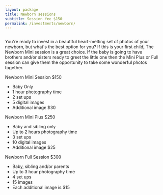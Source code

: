 ```yaml
---
layout: package
title: Newborn sessions
subtitle: Session fee $150
permalink: /investments/newborn/
---
```


<figure class="mb-10">
  <img src="/images/investments-newborn-feature.jpg" class="rounded-lg" alt="">
</figure>

<p class="has-drop-cap">
  You're ready to invest in a beautiful heart-melting set of photos of your newborn, but what's the best option for you? If this is your first child, The Newborn Mini session is a great choice. If the baby is going to have brothers and/or sisters ready to greet the little one then the Mini Plus or Full session can give them the opportunity to take some wonderful photos together.
</p>

<section class="grid grid-cols-1 lg:grid-cols-3 gap-2">
<aside>
  <div>
    <span class="font-sans">Newborn Mini Session $150</span>
  </div>
  <ul>
    <li>Baby Only</li>
    <li>1 hour photography time</li>
    <li>2 set ups</li>
    <li>5 digital images</li>
    <li>Additional image $30</li>
  </ul>
</aside>

<aside>
  <div>
    <span class="font-sans">Newborn Mini Plus $250</span>
  </div>
  <ul>
    <li>Baby and sibling only</li>
    <li>Up to 2 hours photography time</li>
    <li>3 set ups</li>
    <li>10 digital images</li>
    <li>Additional image $25</li>
  </ul>
</aside>
<aside>
<div>
  <span class="font-sans">Newborn Full Session $300</span>
</div>
<ul>
  <li>Baby, sibling and/or parents</li>
  <li>Up to 3 hour photography time</li>
  <li>4 set ups</li>
  <li>15 images</li>
  <li>Each additional image is $15</li>
</ul>
</aside>
</section>
